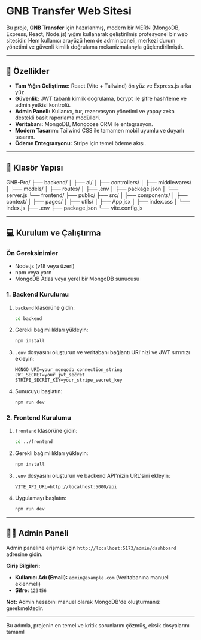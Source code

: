 # GNB Transfer Web Sitesi

Bu proje, **GNB Transfer** için hazırlanmış, modern bir MERN (MongoDB, Express, React, Node.js) yığını kullanarak geliştirilmiş profesyonel bir web sitesidir. Hem kullanıcı arayüzü hem de admin paneli, merkezi durum yönetimi ve güvenli kimlik doğrulama mekanizmalarıyla güçlendirilmiştir.

---

## 🚀 Özellikler
- **Tam Yığın Geliştirme:** React (Vite + Tailwind) ön yüz ve Express.js arka yüz.
- **Güvenlik:** JWT tabanlı kimlik doğrulama, bcrypt ile şifre hash'leme ve admin yetkisi kontrolü.
- **Admin Paneli:** Kullanıcı, tur, rezervasyon yönetimi ve yapay zeka destekli basit raporlama modülleri.
- **Veritabanı:** MongoDB, Mongoose ORM ile entegrasyon.
- **Modern Tasarım:** Tailwind CSS ile tamamen mobil uyumlu ve duyarlı tasarım.
- **Ödeme Entegrasyonu:** Stripe için temel ödeme akışı.

---

## 📂 Klasör Yapısı

GNB-Pro/
├── backend/
│   ├── ai/
│   ├── controllers/
│   ├── middlewares/
│   ├── models/
│   ├── routes/
│   ├── .env
│   ├── package.json
│   └── server.js
└── frontend/
├── public/
├── src/
│   ├── components/
│   ├── context/
│   ├── pages/
│   ├── utils/
│   ├── App.jsx
│   ├── index.css
│   └── index.js
├── .env
├── package.json
└── vite.config.js


---

## 💻 Kurulum ve Çalıştırma

### **Ön Gereksinimler**
- Node.js (v18 veya üzeri)
- npm veya yarn
- MongoDB Atlas veya yerel bir MongoDB sunucusu

### **1. Backend Kurulumu**

1.  `backend` klasörüne gidin:
    ```bash
    cd backend
    ```
2.  Gerekli bağımlılıkları yükleyin:
    ```bash
    npm install
    ```
3.  `.env` dosyasını oluşturun ve veritabanı bağlantı URI'nizi ve JWT sırrınızı ekleyin:
    ```
    MONGO_URI=your_mongodb_connection_string
    JWT_SECRET=your_jwt_secret
    STRIPE_SECRET_KEY=your_stripe_secret_key
    ```
4.  Sunucuyu başlatın:
    ```bash
    npm run dev
    ```

### **2. Frontend Kurulumu**

1.  `frontend` klasörüne gidin:
    ```bash
    cd ../frontend
    ```
2.  Gerekli bağımlılıkları yükleyin:
    ```bash
    npm install
    ```
3.  `.env` dosyasını oluşturun ve backend API'nizin URL'sini ekleyin:
    ```
    VITE_API_URL=http://localhost:5000/api
    ```
4.  Uygulamayı başlatın:
    ```bash
    npm run dev
    ```

---

## 👨‍💻 Admin Paneli

Admin paneline erişmek için `http://localhost:5173/admin/dashboard` adresine gidin.

**Giriş Bilgileri:**
- **Kullanıcı Adı (Email):** `admin@example.com` (Veritabanına manuel eklenmeli)
- **Şifre:** `123456`

**Not:** Admin hesabını manuel olarak MongoDB'de oluşturmanız gerekmektedir.

---

Bu adımla, projenin en temel ve kritik sorunlarını çözmüş, eksik dosyalarını tamaml